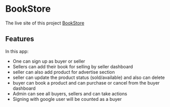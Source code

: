 # BookStore

The live site of this project [BookStore](https://bookshop-amjayem.web.app/)

## Features

In this app: 

-   One can sign up as buyer or seller
-   Sellers can add their book for selling by seller dashboard
-   seller can also add product for advertise section
-   seller can update the product status (sold/available) and also can delete
-   buyer can book a product and can purchase or cancel from the buyer dashboard
-   Admin can see all buyers, sellers and can take actions
-   Signing with google user will be counted as a buyer